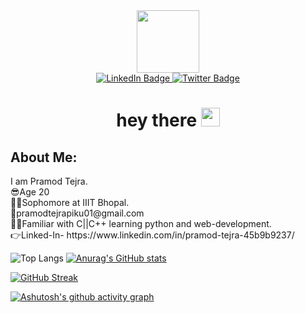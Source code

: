 
<div id="header" align="center">
  <img src="https://media.giphy.com/media/M9gbBd9nbDrOTu1Mqx/giphy.gif" width="100"/>
  <div id="badges">
  <a href="https://www.linkedin.com/in/pramod-tejra-45b9b9237">
    <img src="https://img.shields.io/badge/LinkedIn-blue?style=for-the-badge&logo=linkedin&logoColor=white" alt="LinkedIn Badge"/>
  </a>
  <a href="https://twitter.com/PramodTejra">
    <img src="https://img.shields.io/badge/Twitter-blue?style=for-the-badge&logo=twitter&logoColor=white" alt="Twitter Badge"/>
  </a>
  <br>
  <img src="https://komarev.com/ghpvc/?username=PramodTejra&style=flat-square&color=blue" alt=""/>
  <h1>
  hey there
  <img src="https://media.giphy.com/media/hvRJCLFzcasrR4ia7z/giphy.gif" width="30px"/>
  </h1>
</div>
</div>
<h2>About Me:</h2>
I am Pramod Tejra.<br>
😎Age 20<br>
👨‍🎓Sophomore at IIIT Bhopal.<br>
📩pramodtejrapiku01@gmail.com<br>
👨‍💻Familiar with C||C++ learning python and web-development.<br>
👉Linked-In-
https://www.linkedin.com/in/pramod-tejra-45b9b9237/<br>

![Top Langs](https://github-readme-stats.vercel.app/api/top-langs/?username=PramodTejra&theme=tokyonight)
[![Anurag's GitHub stats](https://github-readme-stats.vercel.app/api?username=PramodTejra)](https://github.com/anuraghazra/github-readme-stats)<br>

[![GitHub Streak](https://github-readme-streak-stats.herokuapp.com/?user=PramodTejra)](https://git.io/streak-stats)<br>


[![Ashutosh's github activity graph](https://activity-graph.herokuapp.com/graph?username=PramodTejra&theme=dracula)](https://github.com/ashutosh00710/github-readme-activity-graph)<br>

